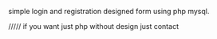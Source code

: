 simple login and registration designed form using php mysql.

///// if you want just php without design just contact